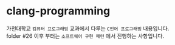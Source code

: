# clang-programming

가천대학교 `컴퓨터 프로그래밍` 교과에서 다루는 `C언어 프로그래밍` 내용입니다.  
folder #26 이후 부터는 `소프트웨어 구현 패턴` 에서 진행하는 사항입니다.
